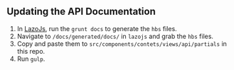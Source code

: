 Updating the API Documentation
------------------------------

1. In [LazoJs](https://github.com/walmartlabs/lazojs), run the `grunt docs` to generate the `hbs` files.
1. Navigate to `/docs/generated/docs/` in `lazojs` and grab the `hbs` files.
1. Copy and paste them to `src/components/contets/views/api/partials` in this repo.
1. Run `gulp`.
